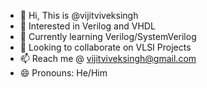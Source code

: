 - 👋 Hi, This is @vijitviveksingh
- 👀 Interested in Verilog and VHDL
- 🌱 Currently learning Verilog/SystemVerilog
- 💞️ Looking to collaborate on VLSI Projects
- 📫 Reach me @ vijitviveksingh@gmail.com
- 😄 Pronouns: He/Him


<!---
its-noobie-0301/its-noobie-0301 is a ✨ special ✨ repository because its `README.md` (this file) appears on your GitHub profile.
You can click the Preview link to take a look at your changes.
--->
